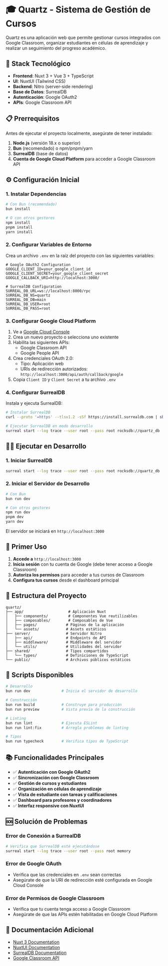 # 🎓 Quartz - Sistema de Gestión de Cursos

Quartz es una aplicación web que permite gestionar cursos integrados con Google Classroom, organizar estudiantes en células de aprendizaje y realizar un seguimiento del progreso académico.

## 🚀 Stack Tecnológico

- **Frontend**: Nuxt 3 + Vue 3 + TypeScript
- **UI**: NuxtUI (Tailwind CSS)
- **Backend**: Nitro (server-side rendering)
- **Base de Datos**: SurrealDB
- **Autenticación**: Google OAuth2
- **APIs**: Google Classroom API

## 📋 Prerrequisitos

Antes de ejecutar el proyecto localmente, asegúrate de tener instalado:

1. **Node.js** (versión 18.x o superior)
2. **Bun** (recomendado) o npm/pnpm/yarn
3. **SurrealDB** (base de datos)
4. **Cuenta de Google Cloud Platform** para acceder a Google Classroom API

## ⚙️ Configuración Inicial

### 1. Instalar Dependencias

```bash
# Con Bun (recomendado)
bun install

# O con otros gestores
npm install
pnpm install
yarn install
```

### 2. Configurar Variables de Entorno

Crea un archivo `.env` en la raíz del proyecto con las siguientes variables:

```env
# Google OAuth2 Configuration
GOOGLE_CLIENT_ID=your_google_client_id
GOOGLE_CLIENT_SECRET=your_google_client_secret
GOOGLE_CALLBACK_URI=http://localhost:3000/

# SurrealDB Configuration
SURREAL_DB_URL=ws://localhost:8000/rpc
SURREAL_DB_NS=quartz
SURREAL_DB_DB=main
SURREAL_DB_USER=root
SURREAL_DB_PASS=root
```

### 3. Configurar Google Cloud Platform

1. Ve a [Google Cloud Console](https://console.cloud.google.com/)
2. Crea un nuevo proyecto o selecciona uno existente
3. Habilita las siguientes APIs:
   - Google Classroom API
   - Google People API
4. Crea credenciales OAuth 2.0:
   - Tipo: Aplicación web
   - URIs de redirección autorizados: `http://localhost:3000/api/auth/callback/google`
5. Copia `Client ID` y `Client Secret` a tu archivo `.env`

### 4. Configurar SurrealDB

Instala y ejecuta SurrealDB:

```bash
# Instalar SurrealDB
curl --proto '=https' --tlsv1.2 -sSf https://install.surrealdb.com | sh

# Ejecutar SurrealDB en modo desarrollo
surreal start --log trace --user root --pass root rocksdb://quartz_db
```

## 🏃‍♂️ Ejecutar en Desarrollo

### 1. Iniciar SurrealDB

```bash
surreal start --log trace --user root --pass root rocksdb://quartz_db
```

### 2. Iniciar el Servidor de Desarrollo

```bash
# Con Bun
bun run dev

# Con otros gestores
npm run dev
pnpm dev
yarn dev
```

El servidor se iniciará en `http://localhost:3000`

## 🔐 Primer Uso

1. **Accede a** `http://localhost:3000`
2. **Inicia sesión** con tu cuenta de Google (debe tener acceso a Google Classroom)
3. **Autoriza los permisos** para acceder a tus cursos de Classroom
4. **Configura tus cursos** desde el dashboard principal

## 📁 Estructura del Proyecto

```text
quartz/
├── app/                    # Aplicación Nuxt
│   ├── components/         # Componentes Vue reutilizables
│   ├── composables/        # Composables de Vue
│   ├── pages/             # Páginas de la aplicación
│   └── assets/            # Assets estáticos
├── server/                # Servidor Nitro
│   ├── api/               # Endpoints de API
│   ├── middleware/        # Middleware del servidor
│   └── utils/             # Utilidades del servidor
├── shared/                # Tipos compartidos
│   └── types/             # Definiciones de TypeScript
└── public/                # Archivos públicos estáticos
```

## 🔧 Scripts Disponibles

```bash
# Desarrollo
bun run dev              # Inicia el servidor de desarrollo

# Construcción
bun run build            # Construye para producción
bun run preview          # Vista previa de la construcción

# Linting
bun run lint             # Ejecuta ESLint
bun run lint:fix         # Arregla problemas de linting

# Tipos
bun run typecheck        # Verifica tipos de TypeScript
```

## 📚 Funcionalidades Principales

- ✅ **Autenticación con Google OAuth2**
- ✅ **Sincronización con Google Classroom**
- ✅ **Gestión de cursos y estudiantes**
- ✅ **Organización en células de aprendizaje**
- ✅ **Vista de estudiante con tareas y calificaciones**
- ✅ **Dashboard para profesores y coordinadores**
- ✅ **Interfaz responsive con NuxtUI**

## 🆘 Solución de Problemas

### Error de Conexión a SurrealDB

```bash
# Verifica que SurrealDB esté ejecutándose
surreal start --log trace --user root --pass root memory
```

### Error de Google OAuth

- Verifica que las credenciales en `.env` sean correctas
- Asegúrate de que la URI de redirección esté configurada en Google Cloud Console

### Error de Permisos de Google Classroom

- Verifica que tu cuenta tenga acceso a Google Classroom
- Asegúrate de que las APIs estén habilitadas en Google Cloud Platform

## 📖 Documentación Adicional

- [Nuxt 3 Documentation](https://nuxt.com/docs)
- [NuxtUI Documentation](https://ui.nuxt.com/)
- [SurrealDB Documentation](https://surrealdb.com/docs)
- [Google Classroom API](https://developers.google.com/classroom)
